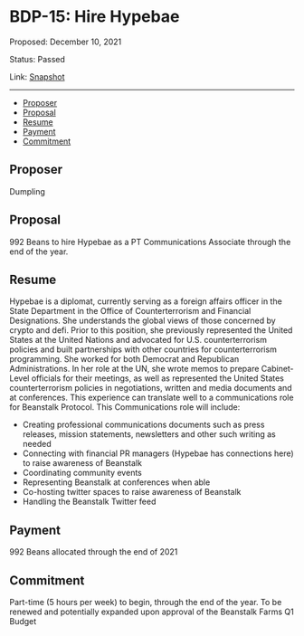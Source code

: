# BDP-15: Hire Hypebae

Proposed: December 10, 2021

Status: Passed

Link: [Snapshot](https://snapshot.org/#/beanstalkfarms.eth/proposal/0xa6876f533d54afa366208b313db1f3b143c4d872f2d25f94610410766eaa5a99)

---

- [Proposer](#proposer)
- [Proposal](#proposal)
- [Resume](#resume)
- [Payment](#payment)
- [Commitment](#commitment)

## Proposer

Dumpling

## Proposal

992 Beans to hire Hypebae as a PT Communications Associate through the end of the year.

## Resume

Hypebae is a diplomat, currently serving as a foreign affairs officer in the State Department in the Office of Counterterrorism and Financial Designations. She understands the global views of those concerned by crypto and defi. Prior to this position, she previously represented the United States at the United Nations and advocated for U.S. counterterrorism policies and built partnerships with other countries for counterterrorism programming. She worked for both Democrat and Republican Administrations. In her role at the UN, she wrote memos to prepare Cabinet-Level officials for their meetings, as well as represented the United States counterterrorism policies in negotiations, written and media documents and at conferences. This experience can translate well to a communications role for Beanstalk Protocol. This Communications role will include:

- Creating professional communications documents such as press releases, mission statements, newsletters and other such writing as needed
- Connecting with financial PR managers (Hypebae has connections here) to raise awareness of Beanstalk
- Coordinating community events
- Representing Beanstalk at conferences when able
- Co-hosting twitter spaces to raise awareness of Beanstalk
- Handling the Beanstalk Twitter feed

## Payment

992 Beans allocated through the end of 2021

## Commitment

Part-time (5 hours per week) to begin, through the end of the year. To be renewed and potentially expanded upon approval of the Beanstalk Farms Q1 Budget
